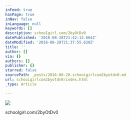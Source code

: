 ```yaml
---
inFeed: true
hasPage: true
inNav: false
inLanguage: null
keywords: []
description: schooIgirl.com/2byOtDv0
datePublished: '2016-08-28T21:42:12.664Z'
dateModified: '2016-08-28T21:37:55.620Z'
title: ''
author: []
via: {}
authors: []
publisher: {}
starred: false
sourcePath: _posts/2016-08-28-schooigirlcom2byotdv0.md
url: schooigirlcom2byotdv0/index.html
_type: Article

---
```

![](https://the-grid-user-content.s3-us-west-2.amazonaws.com/d5c838fa-2c98-4712-b74c-5bb7e7a28da0.jpg)

schooIgirl.com/2byOtDv0